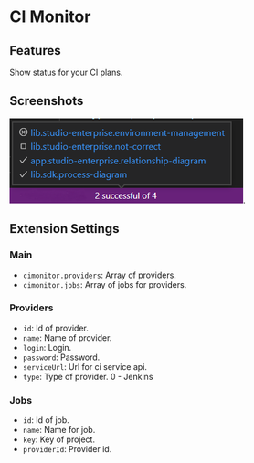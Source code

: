 # CI Monitor

## Features

Show status for your CI plans.

## Screenshots

![Example](images/example.png).

## Extension Settings

### Main
- `cimonitor.providers`: Array of providers.
- `cimonitor.jobs`: Array of jobs for providers.

### Providers
- `id`: Id of provider.
- `name`: Name of provider.
- `login`: Login.
- `password`: Password.
- `serviceUrl`: Url for ci service api.
- `type`: Type of provider.
    0 - Jenkins

### Jobs
- `id`: Id of job.
- `name`: Name for job.
- `key`: Key of project.
- `providerId`: Provider id.
